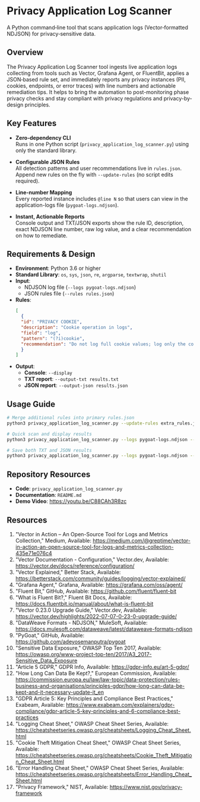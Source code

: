 # Privacy Application Log Scanner

A Python command‑line tool that scans application logs (Vector‑formatted NDJSON) for privacy‑sensitive data.

## Overview

The Privacy Application Log Scanner tool ingests live application logs collecting from tools such as Vector, Grafana Agent, or FluentBit, applies a JSON‑based rule set, and immediately reports any privacy instances (PII, cookies, endpoints, or error traces) with line numbers and actionable remediation tips. It helps to bring the automation to post-monitoring phase privacy checks and stay compliant with privacy regulations and privacy-by-design principles.

## Key Features

- **Zero‑dependency CLI**  
  Runs in one Python script (`privacy_application_log_scanner.py`) using only the standard library.

- **Configurable JSON Rules**  
  All detection patterns and user recommendations live in `rules.json`. Append new rules on the fly with `--update-rules` (no script edits required).

- **Line-number Mapping**  
  Every reported instance includes `@line N` so that users can view in the application-logs file (`pygoat-logs.ndjson`).

- **Instant, Actionable Reports**  
  Console output and TXT/JSON exports show the rule ID, description, exact NDJSON line number, raw log value, and a clear recommendation on how to remediate.

## Requirements & Design

* **Environment**: Python 3.6 or higher
* **Standard Library**: `os`, `sys`, `json`, `re`, `argparse`, `textwrap`, `shutil`
* **Input**:
  * NDJSON log file (`--logs pygoat-logs.ndjson`)
  * JSON rules file (`--rules rules.json`)
* **Rules**:
  ```json
  [
    {
    "id": "PRIVACY COOKIE",
    "description": "Cookie operation in logs",
    "field": "log",
    "pattern": "(?i)cookie",
    "recommendation": "Do not log full cookie values; log only the cookie name or an anonymized marker."
    }
  ]
  ```
* **Output**:
  * **Console**: `--display`
  * **TXT report**: `--output-txt results.txt`
  * **JSON report**: `--output-json results.json`

## Usage Guide
```bash
# Merge additional rules into primary rules.json
python3 privacy_application_log_scanner.py --update-rules extra_rules.json rules.json

# Quick scan and display results
python3 privacy_application_log_scanner.py --logs pygoat-logs.ndjson --rules rules.json --display

# Save both TXT and JSON results
python3 privacy_application_log_scanner.py --logs pygoat-logs.ndjson --rules rules.json --display --output-json results.json  --output-txt results.txt
```

## Repository Resources

* **Code**: `privacy_application_log_scanner.py`
* **Documentation**: `README.md`
* **Demo Video**: https://youtu.be/C88CAh3R8zc

## Resources

1.	"Vector in Action – An Open-Source Tool for Logs and Metrics Collection," Medium, Available:
https://medium.com/@greptime/vector-in-action-an-open-source-tool-for-logs-and-metrics-collection-435e71e076c4
2.	"Vector Documentation - Configuration," Vector.dev, Available:
https://vector.dev/docs/reference/configuration/
3.	"Vector Explained," Better Stack, Available:
https://betterstack.com/community/guides/logging/vector-explained/
4.	"Grafana Agent," Grafana, Available:
https://grafana.com/oss/agent/
5.	"Fluent Bit," GitHub, Available:
https://github.com/fluent/fluent-bit
6.	"What is Fluent Bit?," Fluent Bit Docs, Available:
https://docs.fluentbit.io/manual/about/what-is-fluent-bit
7.	"Vector 0.23.0 Upgrade Guide," Vector.dev, Available:
https://vector.dev/highlights/2022-07-07-0-23-0-upgrade-guide/
8.	"DataWeave Formats - NDJSON," MuleSoft, Available:
https://docs.mulesoft.com/dataweave/latest/dataweave-formats-ndjson
9.	"PyGoat," GitHub, Available:
https://github.com/adeyosemanputra/pygoat
10.	"Sensitive Data Exposure," OWASP Top Ten 2017, Available:
https://owasp.org/www-project-top-ten/2017/A3_2017-Sensitive_Data_Exposure
11.	"Article 5 GDPR," GDPR Info, Available:
https://gdpr-info.eu/art-5-gdpr/
12.	"How Long Can Data Be Kept?," European Commission, Available:
https://commission.europa.eu/law/law-topic/data-protection/rules-business-and-organisations/principles-gdpr/how-long-can-data-be-kept-and-it-necessary-update-it_en
13.	"GDPR Article 5: Key Principles and Compliance Best Practices," Exabeam, Available:
https://www.exabeam.com/explainers/gdpr-compliance/gdpr-article-5-key-principles-and-6-compliance-best-practices
14.	"Logging Cheat Sheet," OWASP Cheat Sheet Series, Available:
https://cheatsheetseries.owasp.org/cheatsheets/Logging_Cheat_Sheet.html
15.	"Cookie Theft Mitigation Cheat Sheet," OWASP Cheat Sheet Series, Available:
https://cheatsheetseries.owasp.org/cheatsheets/Cookie_Theft_Mitigation_Cheat_Sheet.html
16.	"Error Handling Cheat Sheet," OWASP Cheat Sheet Series, Available:
https://cheatsheetseries.owasp.org/cheatsheets/Error_Handling_Cheat_Sheet.html
17.	"Privacy Framework," NIST, Available:
https://www.nist.gov/privacy-framework
